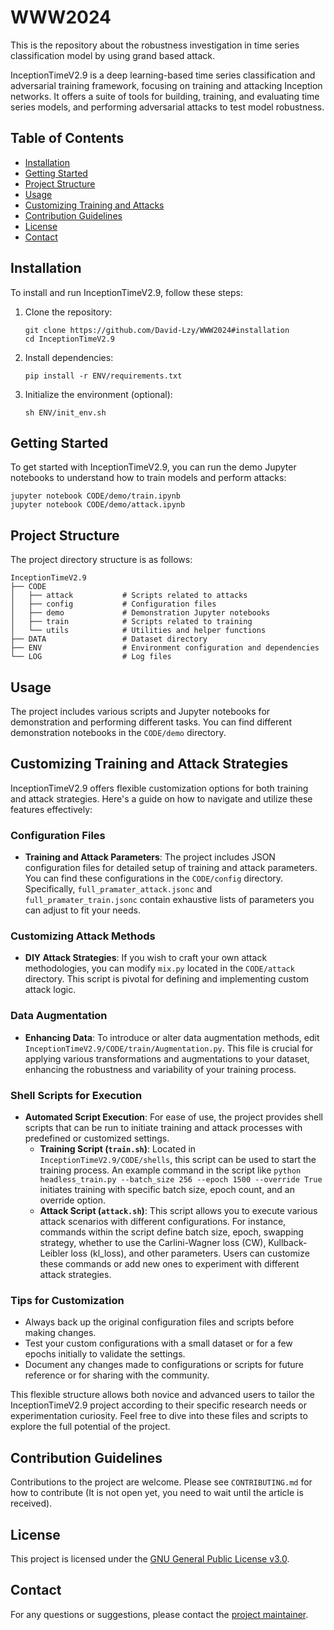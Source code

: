 # WWW2024
This is the repository about the robustness investigation in time series classification model by using grand based attack.

InceptionTimeV2.9 is a deep learning-based time series classification and adversarial training framework, focusing on training and attacking Inception networks. It offers a suite of tools for building, training, and evaluating time series models, and performing adversarial attacks to test model robustness.

## Table of Contents

- [Installation](#installation)
- [Getting Started](#getting-started)
- [Project Structure](#project-structure)
- [Usage](#usage)
- [Customizing Training and Attacks](#customizing-training-and-attacks)
- [Contribution Guidelines](#contribution-guidelines)
- [License](#license)
- [Contact](#contact)

## Installation

To install and run InceptionTimeV2.9, follow these steps:

1. Clone the repository:
   ```
   git clone https://github.com/David-Lzy/WWW2024#installation
   cd InceptionTimeV2.9
   ```

2. Install dependencies:
   ```
   pip install -r ENV/requirements.txt
   ```

3. Initialize the environment (optional):
   ```
   sh ENV/init_env.sh
   ```

## Getting Started

To get started with InceptionTimeV2.9, you can run the demo Jupyter notebooks to understand how to train models and perform attacks:

```
jupyter notebook CODE/demo/train.ipynb
jupyter notebook CODE/demo/attack.ipynb
```

## Project Structure

The project directory structure is as follows:

```
InceptionTimeV2.9
├── CODE
│   ├── attack           # Scripts related to attacks
│   ├── config           # Configuration files
│   ├── demo             # Demonstration Jupyter notebooks
│   ├── train            # Scripts related to training
│   └── utils            # Utilities and helper functions
├── DATA                 # Dataset directory
├── ENV                  # Environment configuration and dependencies
└── LOG                  # Log files
```

## Usage

The project includes various scripts and Jupyter notebooks for demonstration and performing different tasks. You can find different demonstration notebooks in the `CODE/demo` directory.

## Customizing Training and Attack Strategies

InceptionTimeV2.9 offers flexible customization options for both training and attack strategies. Here's a guide on how to navigate and utilize these features effectively:

### Configuration Files
- **Training and Attack Parameters**: The project includes JSON configuration files for detailed setup of training and attack parameters. You can find these configurations in the `CODE/config` directory. Specifically, `full_pramater_attack.jsonc` and `full_pramater_train.jsonc` contain exhaustive lists of parameters you can adjust to fit your needs.

### Customizing Attack Methods
- **DIY Attack Strategies**: If you wish to craft your own attack methodologies, you can modify `mix.py` located in the `CODE/attack` directory. This script is pivotal for defining and implementing custom attack logic.

### Data Augmentation
- **Enhancing Data**: To introduce or alter data augmentation methods, edit `InceptionTimeV2.9/CODE/train/Augmentation.py`. This file is crucial for applying various transformations and augmentations to your dataset, enhancing the robustness and variability of your training process.

### Shell Scripts for Execution
- **Automated Script Execution**: For ease of use, the project provides shell scripts that can be run to initiate training and attack processes with predefined or customized settings.
  - **Training Script (`train.sh`)**: Located in `InceptionTimeV2.9/CODE/shells`, this script can be used to start the training process. An example command in the script like `python headless_train.py --batch_size 256 --epoch 1500 --override True` initiates training with specific batch size, epoch count, and an override option.
  - **Attack Script (`attack.sh`)**: This script allows you to execute various attack scenarios with different configurations. For instance, commands within the script define batch size, epoch, swapping strategy, whether to use the Carlini-Wagner loss (CW), Kullback-Leibler loss (kl_loss), and other parameters. Users can customize these commands or add new ones to experiment with different attack strategies.

### Tips for Customization
- Always back up the original configuration files and scripts before making changes.
- Test your custom configurations with a small dataset or for a few epochs initially to validate the settings.
- Document any changes made to configurations or scripts for future reference or for sharing with the community.

This flexible structure allows both novice and advanced users to tailor the InceptionTimeV2.9 project according to their specific research needs or experimentation curiosity. Feel free to dive into these files and scripts to explore the full potential of the project.

## Contribution Guidelines

Contributions to the project are welcome. Please see `CONTRIBUTING.md` for how to contribute (It is not open yet, you need to wait until the article is received).

## License

This project is licensed under the [GNU General Public License v3.0](LICENSE).

## Contact

For any questions or suggestions, please contact the [project maintainer](mailto:cdong1997@gmail.com).
